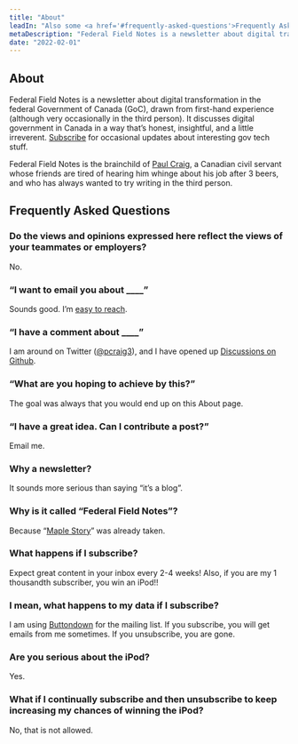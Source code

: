 ```yaml
---
title: "About"
leadIn: "Also some <a href='#frequently-asked-questions'>Frequently Asked Questions</a>, as a bonus."
metaDescription: "Federal Field Notes is a newsletter about digital transformation in Canada’s federal government."
date: "2022-02-01"
---
```


## About

Federal Field Notes is a newsletter about digital transformation in the federal Government of Canada (GoC), drawn from first-hand experience (although very occasionally in the third person). It discusses digital government in Canada in a way that’s honest, insightful, and a little irreverent. [Subscribe](#bd-email) for occasional updates about interesting gov tech stuff.

Federal Field Notes is the brainchild of [Paul Craig](https://pcraig3.ca), a Canadian civil servant whose friends are tired of hearing him whinge about his job after 3 beers, and who has always wanted to try writing in the third person.

## Frequently Asked Questions

### Do the views and opinions expressed here reflect the views of your teammates or employers?

No.

### “I want to email you about \_\_\_\_”

Sounds good. I’m [easy to reach](/pages/contact).

### “I have a comment about \_\_\_\_”

I am around on Twitter ([@pcraig3](https://twitter.com/pcraig3)), and I have opened up [Discussions on Github](https://github.com/pcraig3/fed-notes/discussions).

### “What are you hoping to achieve by this?”

The goal was always that you would end up on this About page.

### “I have a great idea. Can I contribute a post?”

Email me.

### Why a newsletter?

It sounds more serious than saying “it’s a blog”.

### Why is it called “Federal Field Notes”?

Because “[Maple Story](https://maplestory.nexon.net/landing)” was already taken.

### What happens if I subscribe?

Expect great content in your inbox every 2-4 weeks!
Also, if you are my 1 thousandth subscriber, you win an iPod!!

### I mean, what happens to my data if I subscribe?

I am using [Buttondown](https://buttondown.email/features/privacy) for the mailing list. If you subscribe, you will get emails from me sometimes. If you unsubscribe, you are gone.

### Are you serious about the iPod?

Yes.

### What if I continually subscribe and then unsubscribe to keep increasing my chances of winning the iPod?

No, that is not allowed.
